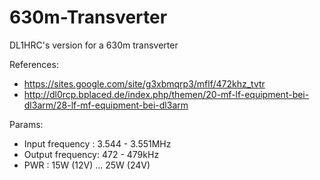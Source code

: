# 630m-Transverter

DL1HRC's version for a 630m transverter

References:
- https://sites.google.com/site/g3xbmqrp3/mflf/472khz_tvtr
- http://dl0rcp.bplaced.de/index.php/themen/20-mf-lf-equipment-bei-dl3arm/28-lf-mf-equipment-bei-dl3arm

Params:
- Input frequency : 3.544 - 3.551MHz
- Output frequency: 472 - 479kHz
- PWR             : 15W (12V) ... 25W (24V)
